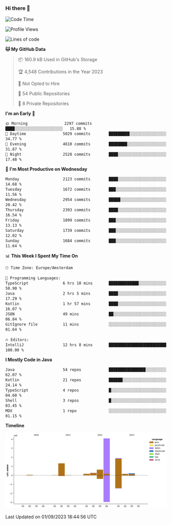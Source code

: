 ### Hi there 👋


<!--START_SECTION:waka-->
![Code Time](http://img.shields.io/badge/Code%20Time-3%2C546%20hrs%2042%20mins-blue)

![Profile Views](http://img.shields.io/badge/Profile%20Views-2-blue)

![Lines of code](https://img.shields.io/badge/From%20Hello%20World%20I%27ve%20Written-8.7%20million%20lines%20of%20code-blue)

**🐱 My GitHub Data** 

> 📦 160.9 kB Used in GitHub's Storage 
 > 
> 🏆 4,548 Contributions in the Year 2023
 > 
> 🚫 Not Opted to Hire
 > 
> 📜 54 Public Repositories 
 > 
> 🔑 8 Private Repositories 
 > 
**I'm an Early 🐤** 

```text
🌞 Morning                2297 commits        ████░░░░░░░░░░░░░░░░░░░░░   15.88 % 
🌆 Daytime                5029 commits        █████████░░░░░░░░░░░░░░░░   34.77 % 
🌃 Evening                4610 commits        ████████░░░░░░░░░░░░░░░░░   31.87 % 
🌙 Night                  2528 commits        ████░░░░░░░░░░░░░░░░░░░░░   17.48 % 
```
📅 **I'm Most Productive on Wednesday** 

```text
Monday                   2123 commits        ████░░░░░░░░░░░░░░░░░░░░░   14.68 % 
Tuesday                  1672 commits        ███░░░░░░░░░░░░░░░░░░░░░░   11.56 % 
Wednesday                2954 commits        █████░░░░░░░░░░░░░░░░░░░░   20.42 % 
Thursday                 2393 commits        ████░░░░░░░░░░░░░░░░░░░░░   16.54 % 
Friday                   1899 commits        ███░░░░░░░░░░░░░░░░░░░░░░   13.13 % 
Saturday                 1739 commits        ███░░░░░░░░░░░░░░░░░░░░░░   12.02 % 
Sunday                   1684 commits        ███░░░░░░░░░░░░░░░░░░░░░░   11.64 % 
```


📊 **This Week I Spent My Time On** 

```text
🕑︎ Time Zone: Europe/Amsterdam

💬 Programming Languages: 
TypeScript               6 hrs 10 mins       █████████████░░░░░░░░░░░░   50.90 % 
Java                     2 hrs 5 mins        ████░░░░░░░░░░░░░░░░░░░░░   17.29 % 
Kotlin                   1 hr 57 mins        ████░░░░░░░░░░░░░░░░░░░░░   16.07 % 
JSON                     49 mins             ██░░░░░░░░░░░░░░░░░░░░░░░   06.84 % 
GitIgnore file           11 mins             ░░░░░░░░░░░░░░░░░░░░░░░░░   01.64 % 

🔥 Editors: 
IntelliJ                 12 hrs 8 mins       █████████████████████████   100.00 % 
```

**I Mostly Code in Java** 

```text
Java                     54 repos            ████████████████░░░░░░░░░   62.07 % 
Kotlin                   21 repos            ██████░░░░░░░░░░░░░░░░░░░   24.14 % 
TypeScript               4 repos             █░░░░░░░░░░░░░░░░░░░░░░░░   04.60 % 
Shell                    3 repos             █░░░░░░░░░░░░░░░░░░░░░░░░   03.45 % 
MDX                      1 repo              ░░░░░░░░░░░░░░░░░░░░░░░░░   01.15 % 
```



**Timeline**

![Lines of Code chart](https://raw.githubusercontent.com/powercasgamer/powercasgamer/master/assets/bar_graph.png)


 Last Updated on 01/09/2023 18:44:56 UTC
<!--END_SECTION:waka-->
